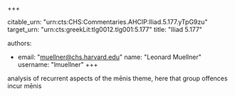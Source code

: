 +++


citable_urn: "urn:cts:CHS:Commentaries.AHCIP:Iliad.5.177.yTpG9zu"
target_urn: "urn:cts:greekLit:tlg0012.tlg001:5.177"
title: "Iliad 5.177"

authors:
- email: "muellner@chs.harvard.edu"
  name: "Leonard Muellner"
  username: "lmuellner"
+++

<p>analysis of recurrent aspects of the mēnis theme, here that group offences incur mēnis</p>